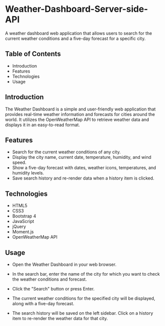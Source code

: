 # Weather-Dashboard-Server-side-API

A weather dashboard web application that allows users to search for the current weather conditions and a five-day forecast for a specific city.

## Table of Contents

- Introduction
- Features
- Technologies
- Usage

## Introduction

The Weather Dashboard is a simple and user-friendly web application that provides real-time weather information and forecasts for cities around the world. It utilizes the OpenWeatherMap API to retrieve weather data and displays it in an easy-to-read format.

## Features

- Search for the current weather conditions of any city.
- Display the city name, current date, temperature, humidity, and wind speed.
- Show a five-day forecast with dates, weather icons, temperatures, and humidity levels.
- Save search history and re-render data when a history item is clicked.

## Technologies

- HTML5
- CSS3
- Bootstrap 4
- JavaScript
- jQuery
- Moment.js
- OpenWeatherMap API

## Usage

- Open the Weather Dashboard in your web browser.

- In the search bar, enter the name of the city for which you want to check the weather conditions and forecast.

- Click the "Search" button or press Enter.

- The current weather conditions for the specified city will be displayed, along with a five-day forecast.

- The search history will be saved on the left sidebar. Click on a history item to re-render the weather data for that city.
